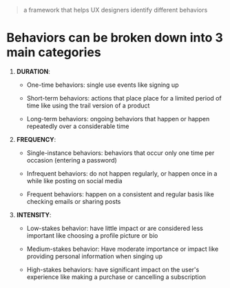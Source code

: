 > a framework that helps UX designers identify different behaviors

# Behaviors can be broken down into 3 main categories

1. **DURATION**: 
	- One-time behaviors: single use events like signing up

	- Short-term behaviors: actions that place place for a limited period of time like using the trail version of a product

	- Long-term behaviors: ongoing behaviors that happen or happen repeatedly over a considerable time

2. **FREQUENCY**:
	- Single-instance behaviors: behaviors that occur only one time per occasion (entering a password)

	- Infrequent behaviors: do not happen regularly, or happen once in a while like posting on social media

	- Frequent behaviors: happen on a consistent and regular basis like checking emails or sharing posts

3. **INTENSITY**:
	- Low-stakes behavior: have little impact or are considered less important like choosing a profile picture or bio

	- Medium-stakes behavior: Have moderate importance or impact like providing personal information when singing up

	- High-stakes behaviors: have significant impact on the user's experience like making a purchase or cancelling a subscription


